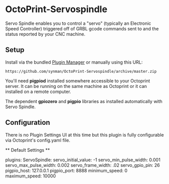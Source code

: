 # OctoPrint-Servospindle

Servo Spindle enables you to control a "servo" (typically an Electronic Speed Controller) triggered off of GRBL
gcode commands sent to and the status reported by your CNC machine.

## Setup

Install via the bundled [Plugin Manager](https://docs.octoprint.org/en/master/bundledplugins/pluginmanager.html)
or manually using this URL:

    https://github.com/synman/OctoPrint-Servospindle/archive/master.zip

You'll need **pigpiod** installed somewhere accessible to your Octoprint server.  It can be running on
the same machine as Octoprint or it can installed on a remote computer.

The dependent **gpiozero** and **pigpio** libraries as installed automatically with Servo Spindle.

## Configuration

There is no Plugin Settings UI at this time but this plugin is fully configurable via Octoprint's config.yaml file.

** Default Settings **

plugins:
  ServoSpindle:
    servo_initial_value: -1
    servo_min_pulse_width: 0.001
    servo_max_pulse_width: 0.002
    servo_frame_width: .02
    servo_gpio_pin: 26
    pigpio_host: 127.0.0.1
    pigpio_port: 8888
    minimum_speed: 0
    maximum_speed: 10000
